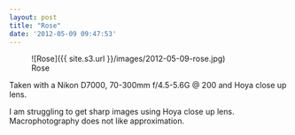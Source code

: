 ```yaml
---
layout: post
title: "Rose"
date: '2012-05-09 09:47:53'
---
```


<figure>
  ![Rose]({{ site.s3.url }}/images/2012-05-09-rose.jpg)
  <figcaption>Rose</figcaption>
</figure>

Taken with a Nikon D7000, 70-300mm f/4.5-5.6G @ 200 and Hoya close up lens.

I am struggling to get sharp images using Hoya close up lens. Macrophotography does not like approximation.
